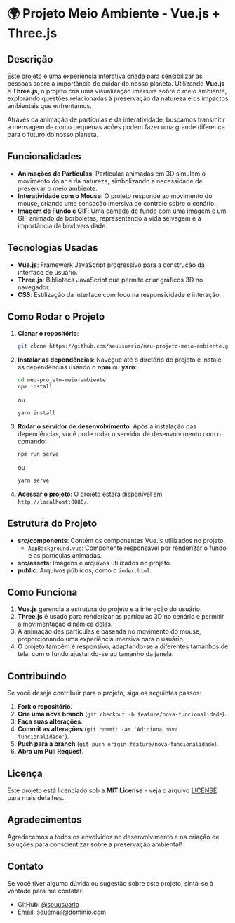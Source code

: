 # 🌍 Projeto Meio Ambiente - Vue.js + Three.js

## Descrição

Este projeto é uma experiência interativa criada para sensibilizar as pessoas sobre a importância de cuidar do nosso planeta. Utilizando **Vue.js** e **Three.js**, o projeto cria uma visualização imersiva sobre o meio ambiente, explorando questões relacionadas à preservação da natureza e os impactos ambientais que enfrentamos.

Através da animação de partículas e da interatividade, buscamos transmitir a mensagem de como pequenas ações podem fazer uma grande diferença para o futuro do nosso planeta.

## Funcionalidades

- **Animações de Partículas**: Partículas animadas em 3D simulam o movimento do ar e da natureza, simbolizando a necessidade de preservar o meio ambiente.
- **Interatividade com o Mouse**: O projeto responde ao movimento do mouse, criando uma sensação imersiva de controle sobre o cenário.
- **Imagem de Fundo e GIF**: Uma camada de fundo com uma imagem e um GIF animado de borboletas, representando a vida selvagem e a importância da biodiversidade.

## Tecnologias Usadas

- **Vue.js**: Framework JavaScript progressivo para a construção da interface de usuário.
- **Three.js**: Biblioteca JavaScript que permite criar gráficos 3D no navegador.
- **CSS**: Estilização da interface com foco na responsividade e interação.

## Como Rodar o Projeto

1. **Clonar o repositório**:
    ```bash
    git clone https://github.com/seuusuario/meu-projeto-meio-ambiente.git
    ```

2. **Instalar as dependências**:
    Navegue até o diretório do projeto e instale as dependências usando o **npm** ou **yarn**:
    ```bash
    cd meu-projeto-meio-ambiente
    npm install
    ```
    ou
    ```bash
    yarn install
    ```

3. **Rodar o servidor de desenvolvimento**:
    Após a instalação das dependências, você pode rodar o servidor de desenvolvimento com o comando:
    ```bash
    npm run serve
    ```
    ou
    ```bash
    yarn serve
    ```

4. **Acessar o projeto**:
    O projeto estará disponível em `http://localhost:8080/`.

## Estrutura do Projeto

- **src/components**: Contém os componentes Vue.js utilizados no projeto.
  - `AppBackground.vue`: Componente responsável por renderizar o fundo e as partículas animadas.
- **src/assets**: Imagens e arquivos utilizados no projeto.
- **public**: Arquivos públicos, como o `index.html`.

## Como Funciona

1. **Vue.js** gerencia a estrutura do projeto e a interação do usuário.
2. **Three.js** é usado para renderizar as partículas 3D no cenário e permitir a movimentação dinâmica delas.
3. A animação das partículas é baseada no movimento do mouse, proporcionando uma experiência imersiva para o usuário.
4. O projeto também é responsivo, adaptando-se a diferentes tamanhos de tela, com o fundo ajustando-se ao tamanho da janela.

## Contribuindo

Se você deseja contribuir para o projeto, siga os seguintes passos:

1. **Fork o repositório**.
2. **Crie uma nova branch** (`git checkout -b feature/nova-funcionalidade`).
3. **Faça suas alterações**.
4. **Commit as alterações** (`git commit -am 'Adiciona nova funcionalidade'`).
5. **Push para a branch** (`git push origin feature/nova-funcionalidade`).
6. **Abra um Pull Request**.

## Licença

Este projeto está licenciado sob a **MIT License** - veja o arquivo [LICENSE](LICENSE) para mais detalhes.

## Agradecimentos

Agradecemos a todos os envolvidos no desenvolvimento e na criação de soluções para conscientizar sobre a preservação ambiental!

## Contato

Se você tiver alguma dúvida ou sugestão sobre este projeto, sinta-se à vontade para me contatar:

- GitHub: [@seuusuario](https://github.com/seuusuario)
- Email: [seuemail@dominio.com](mailto:seuemail@dominio.com)
